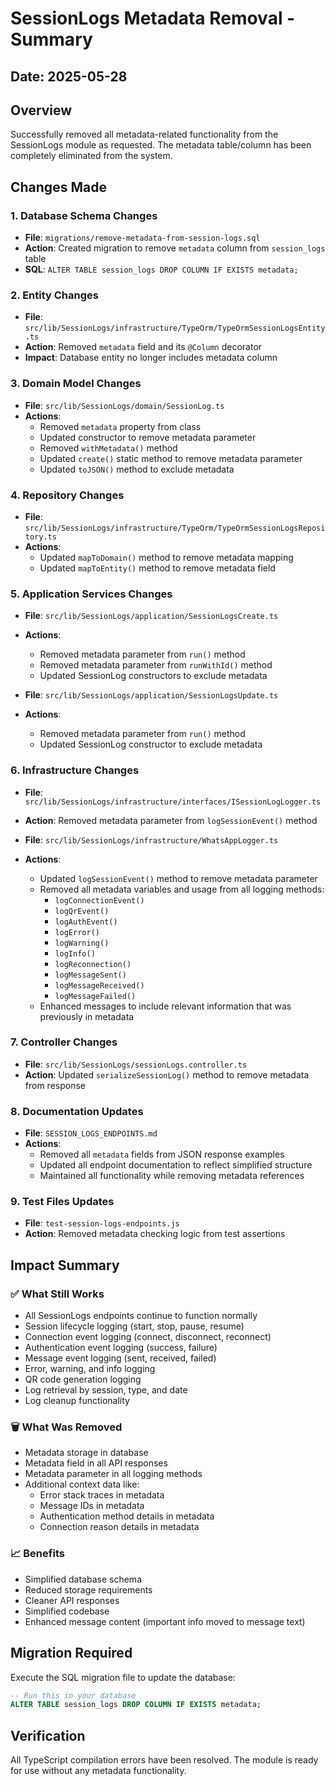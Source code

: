 # SessionLogs Metadata Removal - Summary

## Date: 2025-05-28

## Overview

Successfully removed all metadata-related functionality from the SessionLogs module as requested. The metadata table/column has been completely eliminated from the system.

## Changes Made

### 1. Database Schema Changes

- **File**: `migrations/remove-metadata-from-session-logs.sql`
- **Action**: Created migration to remove `metadata` column from `session_logs` table
- **SQL**: `ALTER TABLE session_logs DROP COLUMN IF EXISTS metadata;`

### 2. Entity Changes

- **File**: `src/lib/SessionLogs/infrastructure/TypeOrm/TypeOrmSessionLogsEntity.ts`
- **Action**: Removed `metadata` field and its `@Column` decorator
- **Impact**: Database entity no longer includes metadata column

### 3. Domain Model Changes

- **File**: `src/lib/SessionLogs/domain/SessionLog.ts`
- **Actions**:
  - Removed `metadata` property from class
  - Updated constructor to remove metadata parameter
  - Removed `withMetadata()` method
  - Updated `create()` static method to remove metadata parameter
  - Updated `toJSON()` method to exclude metadata

### 4. Repository Changes

- **File**: `src/lib/SessionLogs/infrastructure/TypeOrm/TypeOrmSessionLogsRepository.ts`
- **Actions**:
  - Updated `mapToDomain()` method to remove metadata mapping
  - Updated `mapToEntity()` method to remove metadata field

### 5. Application Services Changes

- **File**: `src/lib/SessionLogs/application/SessionLogsCreate.ts`
- **Actions**:

  - Removed metadata parameter from `run()` method
  - Removed metadata parameter from `runWithId()` method
  - Updated SessionLog constructors to exclude metadata

- **File**: `src/lib/SessionLogs/application/SessionLogsUpdate.ts`
- **Actions**:
  - Removed metadata parameter from `run()` method
  - Updated SessionLog constructor to exclude metadata

### 6. Infrastructure Changes

- **File**: `src/lib/SessionLogs/infrastructure/interfaces/ISessionLogLogger.ts`
- **Action**: Removed metadata parameter from `logSessionEvent()` method

- **File**: `src/lib/SessionLogs/infrastructure/WhatsAppLogger.ts`
- **Actions**:
  - Updated `logSessionEvent()` method to remove metadata parameter
  - Removed all metadata variables and usage from all logging methods:
    - `logConnectionEvent()`
    - `logQrEvent()`
    - `logAuthEvent()`
    - `logError()`
    - `logWarning()`
    - `logInfo()`
    - `logReconnection()`
    - `logMessageSent()`
    - `logMessageReceived()`
    - `logMessageFailed()`
  - Enhanced messages to include relevant information that was previously in metadata

### 7. Controller Changes

- **File**: `src/lib/SessionLogs/sessionLogs.controller.ts`
- **Action**: Updated `serializeSessionLog()` method to remove metadata from response

### 8. Documentation Updates

- **File**: `SESSION_LOGS_ENDPOINTS.md`
- **Actions**:
  - Removed all `metadata` fields from JSON response examples
  - Updated all endpoint documentation to reflect simplified structure
  - Maintained all functionality while removing metadata references

### 9. Test Files Updates

- **File**: `test-session-logs-endpoints.js`
- **Action**: Removed metadata checking logic from test assertions

## Impact Summary

### ✅ What Still Works

- All SessionLogs endpoints continue to function normally
- Session lifecycle logging (start, stop, pause, resume)
- Connection event logging (connect, disconnect, reconnect)
- Authentication event logging (success, failure)
- Message event logging (sent, received, failed)
- Error, warning, and info logging
- QR code generation logging
- Log retrieval by session, type, and date
- Log cleanup functionality

### 🗑️ What Was Removed

- Metadata storage in database
- Metadata field in all API responses
- Metadata parameter in all logging methods
- Additional context data like:
  - Error stack traces in metadata
  - Message IDs in metadata
  - Authentication method details in metadata
  - Connection reason details in metadata

### 📈 Benefits

- Simplified database schema
- Reduced storage requirements
- Cleaner API responses
- Simplified codebase
- Enhanced message content (important info moved to message text)

## Migration Required

Execute the SQL migration file to update the database:

```sql
-- Run this in your database
ALTER TABLE session_logs DROP COLUMN IF EXISTS metadata;
```

## Verification

All TypeScript compilation errors have been resolved. The module is ready for use without any metadata functionality.
